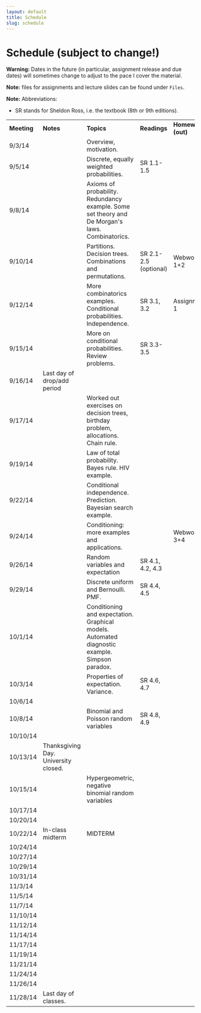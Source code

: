 ```yaml
---
layout: default
title: Schedule
slug: schedule
---
```


Schedule (subject to change!)
=============================

**Warning:** Dates in the future (in particular, assignment release and due dates) will sometimes change to adjust to the pace I cover the material.

**Note:** files for assignments and lecture slides can be found under ``Files``.

**Note:** Abbreviations:

- SR stands for Sheldon Ross, i.e. the textbook (8th or 9th editions).

<table>  <tr>    <td><b>Meeting</b></td>    <td><b>Notes</b></td>    <td><b>Topics</b></td>    <td><b>Readings</b></td>    <td><b>Homework (out)</b></td>    <td><b>Homework (due)</b></td>  </tr>  <tr>    <td>9/3/14</td>    <td></td>    <td>Overview, motivation. </td>    <td></td>    <td></td>    <td></td>  </tr>  <tr>    <td>9/5/14</td>    <td></td>    <td>Discrete, equally weighted probabilities.</td>    <td>SR 1.1-1.5</td>    <td></td>    <td></td>  </tr>  <tr>    <td>9/8/14</td>    <td></td>    <td>Axioms of probability. Redundancy example. Some set theory and De Morgan's laws. Combinatorics.</td>    <td></td>    <td></td>    <td></td>  </tr>  <tr>    <td>9/10/14</td>    <td></td>    <td>Partitions. Decision trees. Combinations and permutations.</td>    <td>SR 2.1-2.5 (optional)</td>    <td>Webwork 1+2</td>    <td></td>  </tr>  <tr>    <td>9/12/14</td>    <td></td>    <td>More combinatorics examples. Conditional probabilities. Independence.</td>    <td>SR 3.1, 3.2</td>    <td>Assignment 1</td>    <td></td>  </tr>  <tr>    <td>9/15/14</td>    <td></td>    <td>More on conditional probabilities. Review problems.</td>    <td>SR 3.3-3.5</td>    <td></td>    <td></td>  </tr>  <tr>    <td>9/16/14</td>    <td>Last day of drop/add period</td>    <td></td>    <td></td>    <td></td>    <td></td>  </tr>  <tr>    <td>9/17/14</td>    <td></td>    <td>Worked out exercises on decision trees, birthday problem, allocations. Chain rule.</td>    <td></td>    <td></td>    <td>Webwork 1+2</td>  </tr>  <tr>    <td>9/19/14</td>    <td></td>    <td>Law of total probability. Bayes rule. HIV example.</td>    <td></td>    <td></td>    <td></td>  </tr>  <tr>    <td>9/22/14</td>    <td></td>    <td>Conditional independence. Prediction. Bayesian search example. </td>    <td></td>    <td></td>    <td>Assignment 1</td>  </tr>  <tr>    <td>9/24/14</td>    <td></td>    <td>Conditioning: more examples and applications.</td>    <td></td>    <td>Webwork 3+4</td>    <td></td>  </tr>  <tr>    <td>9/26/14</td>    <td></td>    <td>Random variables and expectation</td>    <td>SR 4.1, 4.2, 4.3</td>    <td></td>    <td></td>  </tr>  <tr>    <td>9/29/14</td>    <td></td>    <td>Discrete uniform and Bernoulli. PMF. </td>    <td>SR 4.4, 4.5</td>    <td></td>    <td></td>  </tr>  <tr>    <td>10/1/14</td>    <td></td>    <td>Conditioning and expectation. Graphical models. Automated diagnostic example. Simpson paradox.</td>    <td></td>    <td></td>    <td>Webwork 3+4</td>  </tr>  <tr>    <td>10/3/14</td>    <td></td>    <td>Properties of expectation. Variance.</td>    <td>SR 4.6, 4.7</td>    <td></td>    <td></td>  </tr>  <tr>    <td>10/6/14</td>    <td></td>    <td></td>    <td></td>    <td></td>    <td></td>  </tr>  <tr>    <td>10/8/14</td>    <td></td>    <td>Binomial and Poisson random variables</td>    <td>SR 4.8, 4.9</td>    <td></td>    <td></td>  </tr>  <tr>    <td>10/10/14</td>    <td></td>    <td></td>    <td></td>    <td></td>    <td></td>  </tr>  <tr>    <td>10/13/14</td>    <td>Thanksgiving Day. University closed. </td>    <td></td>    <td></td>    <td></td>    <td></td>  </tr>  <tr>    <td>10/15/14</td>    <td></td>    <td>Hypergeometric, negative binomial random variables</td>    <td></td>    <td></td>    <td></td>  </tr>  <tr>    <td>10/17/14</td>    <td></td>    <td></td>    <td></td>    <td></td>    <td></td>  </tr>  <tr>    <td>10/20/14</td>    <td></td>    <td></td>    <td></td>    <td></td>    <td></td>  </tr>  <tr>    <td>10/22/14</td>    <td>In-class midterm</td>    <td>MIDTERM</td>    <td></td>    <td></td>    <td></td>  </tr>  <tr>    <td>10/24/14</td>    <td></td>    <td></td>    <td></td>    <td></td>    <td></td>  </tr>  <tr>    <td>10/27/14</td>    <td></td>    <td></td>    <td></td>    <td></td>    <td></td>  </tr>  <tr>    <td>10/29/14</td>    <td></td>    <td></td>    <td></td>    <td></td>    <td></td>  </tr>  <tr>    <td>10/31/14</td>    <td></td>    <td></td>    <td></td>    <td></td>    <td></td>  </tr>  <tr>    <td>11/3/14</td>    <td></td>    <td></td>    <td></td>    <td></td>    <td></td>  </tr>  <tr>    <td>11/5/14</td>    <td></td>    <td></td>    <td></td>    <td></td>    <td></td>  </tr>  <tr>    <td>11/7/14</td>    <td></td>    <td></td>    <td></td>    <td></td>    <td></td>  </tr>  <tr>    <td>11/10/14</td>    <td></td>    <td></td>    <td></td>    <td></td>    <td></td>  </tr>  <tr>    <td>11/12/14</td>    <td></td>    <td></td>    <td></td>    <td></td>    <td></td>  </tr>  <tr>    <td>11/14/14</td>    <td></td>    <td></td>    <td></td>    <td></td>    <td></td>  </tr>  <tr>    <td>11/17/14</td>    <td></td>    <td></td>    <td></td>    <td></td>    <td></td>  </tr>  <tr>    <td>11/19/14</td>    <td></td>    <td></td>    <td></td>    <td></td>    <td></td>  </tr>  <tr>    <td>11/21/14</td>    <td></td>    <td></td>    <td></td>    <td></td>    <td></td>  </tr>  <tr>    <td>11/24/14</td>    <td></td>    <td></td>    <td></td>    <td></td>    <td></td>  </tr>  <tr>    <td>11/26/14</td>    <td></td>    <td></td>    <td></td>    <td></td>    <td></td>  </tr>  <tr>    <td>11/28/14</td>    <td>Last day of classes. </td>    <td></td>    <td></td>    <td></td>    <td></td>  </tr><!-- schedule --></table>

